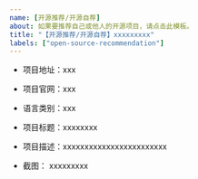 ```yaml
---
name: [开源推荐/开源自荐]
about: 如果要推荐自己或他人的开源项目，请点击此模板。
title: "【开源推荐/开源自荐】xxxxxxxxx"
labels: ["open-source-recommendation"]
---
```



<!-- 请尽量按照如下规范提交信息，以便管理员审核。 -->
<!-- 点击上方 “Preview” 立刻查看提交的内容 -->

<!-- 填写github项目地址 -->
- 项目地址：xxx

<!-- 填写项目官网(可选) -->
- 项目官网：xxx

<!-- 填写项目语言类别 -->
- 语言类别：xxx

<!-- 填写项目标题 -->
- 项目标题：xxxxxxxx

<!-- 填写项目描述 -->
- 项目描述：xxxxxxxxxxxxxxxxxxxxxxxx

<!-- 项目示例，截图(可选) -->
- 截图： xxxxxxxxx